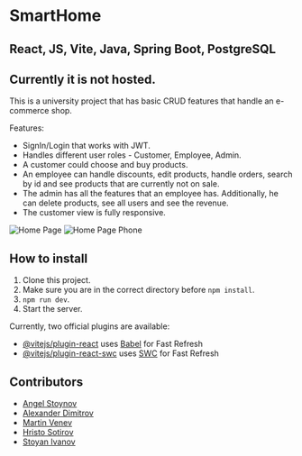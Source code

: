 # SmartHome

## React, JS, Vite, Java, Spring Boot, PostgreSQL
## Currently it is not hosted.
This is a university project that has basic CRUD features that handle an e-commerce shop.

Features:

- SignIn/Login that works with JWT.
- Handles different user roles - Customer, Employee, Admin.
- A customer could choose and buy products.
- An employee can handle discounts, edit products, handle orders, search by id and see products that are currently not on sale.
- The admin has all the features that an employee has. Additionally, he can delete products, see all users and see the revenue.
- The customer view is fully responsive.

<img src="https://i.imgur.com/2Am3DIP.png" alt="Home Page"/>
<img src="https://i.imgur.com/bEWLua4.png" alt="Home Page Phone"/>

## How to install

1. Clone this project.
2. Make sure you are in the correct directory before `npm install`.
3. `npm run dev`.
4. Start the server.

Currently, two official plugins are available:

- [@vitejs/plugin-react](https://github.com/vitejs/vite-plugin-react/blob/main/packages/plugin-react/README.md) uses [Babel](https://babeljs.io/) for Fast Refresh
- [@vitejs/plugin-react-swc](https://github.com/vitejs/vite-plugin-react-swc) uses [SWC](https://swc.rs/) for Fast Refresh

## Contributors

- [Angel Stoynov](https://github.com/StoynovAngel)
- [Alexander Dimitrov](https://github.com/AleksandarDimitrov21)
- [Martin Venev](https://github.com/GosuMarti)
- [Hristo Sotirov](https://github.com/HristoSotirov)
- [Stoyan Ivanov](https://github.com/stiv03)
